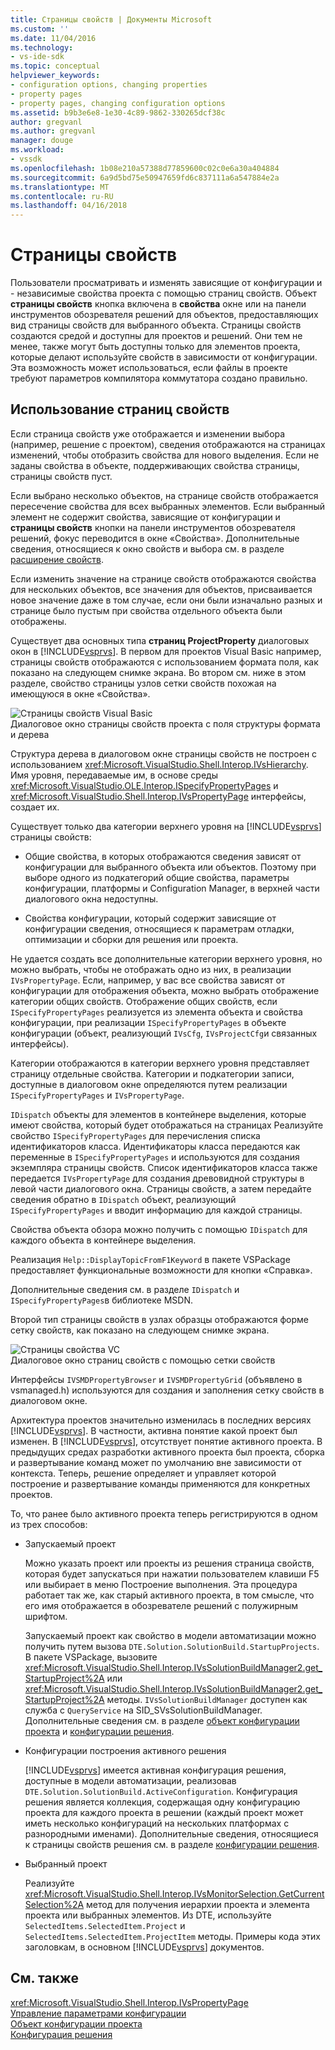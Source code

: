 ```yaml
---
title: Страницы свойств | Документы Microsoft
ms.custom: ''
ms.date: 11/04/2016
ms.technology:
- vs-ide-sdk
ms.topic: conceptual
helpviewer_keywords:
- configuration options, changing properties
- property pages
- property pages, changing configuration options
ms.assetid: b9b3e6e8-1e30-4c89-9862-330265dcf38c
author: gregvanl
ms.author: gregvanl
manager: douge
ms.workload:
- vssdk
ms.openlocfilehash: 1b08e210a57388d77859600c02c0e6a30a404884
ms.sourcegitcommit: 6a9d5bd75e50947659fd6c837111a6a547884e2a
ms.translationtype: MT
ms.contentlocale: ru-RU
ms.lasthandoff: 04/16/2018
---
```

# <a name="property-pages"></a>Страницы свойств
Пользователи просматривать и изменять зависящие от конфигурации и - независимые свойства проекта с помощью страниц свойств. Объект **страницы свойств** кнопка включена в **свойства** окне или на панели инструментов обозревателя решений для объектов, предоставляющих вид страницы свойств для выбранного объекта. Страницы свойств создаются средой и доступны для проектов и решений. Они тем не менее, также могут быть доступны только для элементов проекта, которые делают используйте свойств в зависимости от конфигурации. Эта возможность может использоваться, если файлы в проекте требуют параметров компилятора коммутатора создано правильно.  
  
## <a name="using-property-pages"></a>Использование страниц свойств  
 Если страница свойств уже отображается и изменении выбора (например, решение с проектом), сведения отображаются на страницах изменений, чтобы отобразить свойства для нового выделения. Если не заданы свойства в объекте, поддерживающих свойства страницы, страницы свойств пуст.  
  
 Если выбрано несколько объектов, на странице свойств отображается пересечение свойства для всех выбранных элементов. Если выбранный элемент не содержит свойства, зависящие от конфигурации и **страницы свойств** кнопки на панели инструментов обозревателя решений, фокус переводится в окне «Свойства». Дополнительные сведения, относящиеся к окно свойств и выбора см. в разделе [расширение свойств](../../extensibility/internals/extending-properties.md).  
  
 Если изменить значение на странице свойств отображаются свойства для нескольких объектов, все значения для объектов, присваивается новое значение даже в том случае, если они были изначально разных и странице было пустым при свойства отдельного объекта были отображены.  
  
 Существует два основных типа **страниц ProjectProperty** диалоговых окон в [!INCLUDE[vsprvs](../../code-quality/includes/vsprvs_md.md)]. В первом для проектов Visual Basic например, страницы свойств отображаются с использованием формата поля, как показано на следующем снимке экрана. Во втором см. ниже в этом разделе, свойство страницы узлов сетки свойств похожая на имеющуюся в окне «Свойства».  
  
 ![Страницы свойств Visual Basic](../../extensibility/internals/media/vsvbproppages.gif "vsVBPropPages")  
Диалоговое окно страницы свойств проекта с поля структуры формата и дерева  
  
 Структура дерева в диалоговом окне страницы свойств не построен с использованием <xref:Microsoft.VisualStudio.Shell.Interop.IVsHierarchy>. Имя уровня, передаваемые им, в основе среды <xref:Microsoft.VisualStudio.OLE.Interop.ISpecifyPropertyPages> и <xref:Microsoft.VisualStudio.Shell.Interop.IVsPropertyPage> интерфейсы, создает их.  
  
 Существует только два категории верхнего уровня на [!INCLUDE[vsprvs](../../code-quality/includes/vsprvs_md.md)] страницы свойств:  
  
-   Общие свойства, в которых отображаются сведения зависят от конфигурации для выбранного объекта или объектов. Поэтому при выборе одного из подкатегорий общие свойства, параметры конфигурации, платформы и Configuration Manager, в верхней части диалогового окна недоступны.  
  
-   Свойства конфигурации, который содержит зависящие от конфигурации сведения, относящиеся к параметрам отладки, оптимизации и сборки для решения или проекта.  
  
 Не удается создать все дополнительные категории верхнего уровня, но можно выбрать, чтобы не отображать одно из них, в реализации `IVsPropertyPage`. Если, например, у вас все свойства зависят от конфигурации для отображения объекта, можно выбрать отображение категории общих свойств. Отображение общих свойств, если `ISpecifyPropertyPages` реализуется из элемента объекта и свойства конфигурации, при реализации `ISpecifyPropertyPages` в объекте конфигурации (объект, реализующий `IVsCfg`, `IVsProjectCfg`и связанных интерфейсы).  
  
 Категории отображаются в категории верхнего уровня представляет страницу отдельные свойства. Категории и подкатегории записи, доступные в диалоговом окне определяются путем реализации `ISpecifyPropertyPages` и `IVsPropertyPage`.  
  
 `IDispatch` объекты для элементов в контейнере выделения, которые имеют свойства, который будет отображаться на страницах Реализуйте свойство `ISpecifyPropertyPages` для перечисления списка идентификаторов класса. Идентификаторы класса передаются как переменные в `ISpecifyPropertyPages` и используются для создания экземпляра страницы свойств. Список идентификаторов класса также передается `IVsPropertyPage` для создания древовидной структуры в левой части диалогового окна. Страницы свойств, а затем передайте сведения обратно в `IDispatch` объект, реализующий `ISpecifyPropertyPages` и вводит информацию для каждой страницы.  
  
 Свойства объекта обзора можно получить с помощью `IDispatch` для каждого объекта в контейнере выделения.  
  
 Реализация `Help::DisplayTopicFromF1Keyword` в пакете VSPackage предоставляет функциональные возможности для кнопки «Справка».  
  
 Дополнительные сведения см. в разделе `IDispatch` и `ISpecifyPropertyPages`в библиотеке MSDN.  
  
 Второй тип страницы свойств в узлах образцы отображаются форме сетку свойств, как показано на следующем снимке экрана.  
  
 ![Страницы свойства VC](../../extensibility/internals/media/vsvcproppages.gif "vsVCPropPages")  
Диалоговое окно страниц свойств с помощью сетки свойств  
  
 Интерфейсы `IVSMDPropertyBrowser` и `IVSMDPropertyGrid` (объявлено в vsmanaged.h) используются для создания и заполнения сетку свойств в диалоговом окне.  
  
 Архитектура проектов значительно изменилась в последних версиях [!INCLUDE[vsprvs](../../code-quality/includes/vsprvs_md.md)]. В частности, активна понятие какой проект был изменен. В [!INCLUDE[vsprvs](../../code-quality/includes/vsprvs_md.md)], отсутствует понятие активного проекта. В предыдущих средах разработки активного проекта был проекта, сборка и развертывание команд может по умолчанию вне зависимости от контекста. Теперь, решение определяет и управляет которой построение и развертывание команды применяются для конкретных проектов.  
  
 То, что ранее было активного проекта теперь регистрируются в одном из трех способов:  
  
-   Запускаемый проект  
  
     Можно указать проект или проекты из решения страница свойств, которая будет запускаться при нажатии пользователем клавиши F5 или выбирает в меню Построение выполнения. Эта процедура работает так же, как старый активного проекта, в том смысле, что его имя отображается в обозревателе решений с полужирным шрифтом.  
  
     Запускаемый проект как свойство в модели автоматизации можно получить путем вызова `DTE.Solution.SolutionBuild.StartupProjects`. В пакете VSPackage, вызовите <xref:Microsoft.VisualStudio.Shell.Interop.IVsSolutionBuildManager2.get_StartupProject%2A> или <xref:Microsoft.VisualStudio.Shell.Interop.IVsSolutionBuildManager2.get_StartupProject%2A> методы. `IVsSolutionBuildManager` доступен как служба с `QueryService` на SID_SVsSolutionBuildManager. Дополнительные сведения см. в разделе [объект конфигурации проекта](../../extensibility/internals/project-configuration-object.md) и [конфигурации решения](../../extensibility/internals/solution-configuration.md).  
  
-   Конфигурации построения активного решения  
  
     [!INCLUDE[vsprvs](../../code-quality/includes/vsprvs_md.md)] имеется активная конфигурация решения, доступные в модели автоматизации, реализовав `DTE.Solution.SolutionBuild.ActiveConfiguration`. Конфигурация решения является коллекция, содержащая одну конфигурацию проекта для каждого проекта в решении (каждый проект может иметь несколько конфигураций на нескольких платформах с разнородными именами). Дополнительные сведения, относящиеся к страницы свойств решения см. в разделе [конфигурации решения](../../extensibility/internals/solution-configuration.md).  
  
-   Выбранный проект  
  
     Реализуйте <xref:Microsoft.VisualStudio.Shell.Interop.IVsMonitorSelection.GetCurrentSelection%2A> метод для получения иерархии проекта и элемента проекта или выбранных элементов. Из DTE, используйте `SelectedItems.SelectedItem.Project` и `SelectedItems.SelectedItem.ProjectItem` методы. Примеры кода этих заголовкам, в основном [!INCLUDE[vsprvs](../../code-quality/includes/vsprvs_md.md)] документов.  
  
## <a name="see-also"></a>См. также  
 <xref:Microsoft.VisualStudio.Shell.Interop.IVsPropertyPage>   
 [Управление параметрами конфигурации](../../extensibility/internals/managing-configuration-options.md)   
 [Объект конфигурации проекта](../../extensibility/internals/project-configuration-object.md)   
 [Конфигурация решения](../../extensibility/internals/solution-configuration.md)